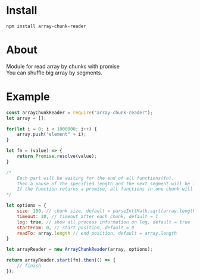# Install
`npm install array-chunk-reader`

# About
Module for read array by chunks with promise    
You can shuffle big array by segments.

# Example
```js
const arrayChunkReader = require("array-chunk-reader");
let array = [];

for(let i = 0; i < 1000000; i++) {
    array.push("element" + i);
}

let fn = (value) => {
    return Promise.resolve(value);
}

/*
    Each part will be waiting for the end of all functions(fn).
    Then a pause of the specified length and the next segment will be launched.
    If the function returns a promise, all functions in one chunk will be executed in parallel.    
*/

let options = {
    size: 100, // chunk size, default = parseInt(Math.sqrt(array.length))
    timeout: 10, // timeout after each chunk, default = 1
    log: true, // show all process information on log, default = true
    startFrom: 0, // start position, default = 0
    readTo: array.length // end position, default = array.length
}

let arrayReader = new ArrayChunkReader(array, options);

return arrayReader.start(fn).then(() => {
    // finish
});
```
